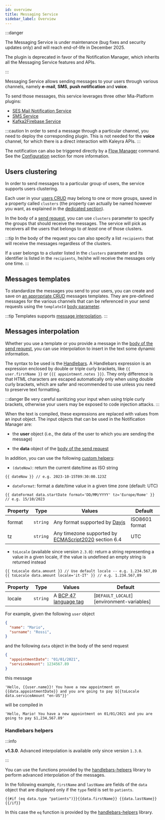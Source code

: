 ```yaml
---
id: overview
title: Messaging Service
sidebar_label: Overview
---
```




:::danger

The Messaging Service is under maintenance (bug fixes and security updates only) and will reach end-of-life in December 2025.

The plugin is deprecated in favor of the Notification Manager, which inherits all the Messaging Service features and APIs.

:::

Messaging Service allows sending messages to your users through various channels, namely **e-mail**, **SMS**, **push notification** and **voice**.

To send those messages, this service leverages three other Mia-Platform plugins:
- [SES Mail Notification Service][ses-mail-notification]
- [SMS Service][sms-service]
- [Kafka2Firebase Service][kafka2firebase]

:::caution
In order to send a message through a particular channel, you need to deploy the corresponding plugin.
This is not needed for the **voice** channel, for which there is a direct interaction with Kaleyra APIs.
:::

The notification can also be triggered directly by a [Flow Manager][flow-manager] command. See the [Configuration][configuration-flow-manager] section for more information. 

## Users clustering

In order to send messages to a particular group of users, the service supports users clustering. 

Each user in your [users CRUD][crud-users] may belong to one or more groups, saved in a property called
`clusters` (the property can actually be named however you want, as explained in the [dedicated section][crud-users]).

In the body of a [send request][usage-body], you can use `clusters` parameter to specify the groups that should
receive the messages. The service will pick as receivers all the users that belongs to *at least* one of those clusters.

:::tip
In the body of the request you can also specify a list `recipients` that will receive the messages regardless of the
clusters.

If a user belongs to a cluster listed in the `clusters` parameter and its identifier is listed in the `recipients`, he/she
will receive the messages only one time.
:::

## Messages templates

To standardize the messages you send to your users, you can create and save on [an appropriate CRUD][crud-templates]
messages templates. They are pre-defined messages for the various channels that can be referenced in your send requests
using the `templateId` [body parameter][usage-body].

:::tip
Templates supports [message interpolation][message-interpolation].
:::

## Messages interpolation

Whether you use a template or you provide a message in the [body of the send request][usage-body], you can use
interpolation to insert in the text some dynamic information.

The syntax to be used is the [Handlebars][handlebars]. A Handlebars expression is an expression enclosed by double or triple curly brackets, like `{{ user.firstName }}` or `{{{ appointment.notes }}}`. They only difference is that HTML characters are escaped automatically only when using double curly brackets, which are safer and recommended to use unless you need to preserve text formatting.

:::danger
Be very careful sanitizing your input when using triple curly brackets, otherwise your users may be exposed to code injection attacks.
:::

When the text is compiled, these expressions are replaced with values from an input object.
The input objects that can be used in the Notification Manager are:

- the **user** object (i.e., the data of the user to which you are sending the message)

- the **data** object of the [body of the send request][usage-body]

In addition, you can use the following [custom helpers][handlebars-custom-helpers]: 

- `(dateNow)`: return the current date/time as ISO string

```
{{ dateNow }} // e.g. 2023-10-15T09:30:00.123Z
```

- `dateFormat`: format a date/time value in a given time zone (default: UTC)

```
{{ dateFormat data.startDate format='DD/MM/YYYY' tz='Europe/Rome' }} // e.g. 15/10/2023
```

| Property | Type     | Values                                                                 | Default        |
|----------|----------|------------------------------------------------------------------------|----------------|
| format   | `string` | Any format supported by [Dayjs][dayjs]                                 | ISO8601 format |
| tz       | `string` | Any timezone supported by [ECMAScript2020][ecmascript2020] section 6.4 | UTC            |

- `toLocale` (available since version `2.3.0`): return a string representing a value in a given locale, if the value is undefined an empty string is returned instead

```
{{ toLocale data.amount }} // Use default locale -- e.g. 1.234.567,89
{{ toLocale data.amount locale='it-IT' }} // e.g. 1.234.567,89
```

| Property | Type     | Values                                       | Default                                   |
|----------|----------|----------------------------------------------|-------------------------------------------|
| locale   | `string` | A [BCP 47 language tag][bcp-47-language-tag] | [`DEFAULT_LOCALE`][environment-variables] |

For example, given the following `user` object

```json
{
  "name": "Mario",
  "surname": "Rossi",
}
```

and the following `data` object in the body of the send request

```json
{
  "appointmentDate": "01/01/2021",
  "serviceAmount": 1234567.89
}
```

this message

```
'Hello, {{user.name}}! You have a new appointment on {{data.appointmentDate}} and you are going to pay ${{toLocale data.serviceAmount "en-US"}}'
```

will be compiled in

```
'Hello, Mario! You have a new appointment on 01/01/2021 and you are going to pay $1,234,567.89'
```

### Handlebars helpers

:::info

**v1.3.0**. Advanced interpolation is available only since version `1.3.0`.

:::

You can use the functions provided by the [handlebars-helpers][handlebars-helpers] library to perform advanced interpolation of the messages.

In the following example, `firstName` and `lastName` are fields of the `data` object that are displayed only if the `type` field is set to `patients`.

```
{{#if (eq data.type "patients")}}{{data.firstName}} {{data.lastName}}{{/if}}
```

In this case the `eq` function is provided by the [handlebars-helpers][handlebars-helpers] library.


[dayjs]: https://day.js.org/docs/en/display/format
[ecmascript2020]: https://www.ecma-international.org/wp-content/uploads/ECMA-402_7th_edition_june_2020.pdf
[handlebars]: https://handlebarsjs.com/guide/#what-is-handlebars
[handlebars-custom-helpers]: https://handlebarsjs.com/guide/#custom-helpers
[handlebars-helpers]: https://github.com/helpers/handlebars-helpers
[bcp-47-language-tag]: https://en.wikipedia.org/wiki/IETF_language_tag

[ses-mail-notification]: /runtime-components/plugins/ses-mail-notification-service/configuration.md
[sms-service]: /runtime-components/plugins/sms-service/20_configuration.md
[kafka2firebase]: /runtime-components/plugins/kafka2firebase/10_overview.md
[flow-manager]: /runtime-components/plugins/flow-manager-service/10_overview.md

[message-interpolation]: #messages-interpolation
[crud-templates]: /runtime-components/plugins/messaging-service/20_configuration.md#templates-crud
[crud-users]: /runtime-components/plugins/messaging-service/20_configuration.md#users-crud-required
[configuration-flow-manager]: /runtime-components/plugins/messaging-service/20_configuration.md#service-configuration
[usage-body]: /runtime-components/plugins/messaging-service/30_usage.md#body

